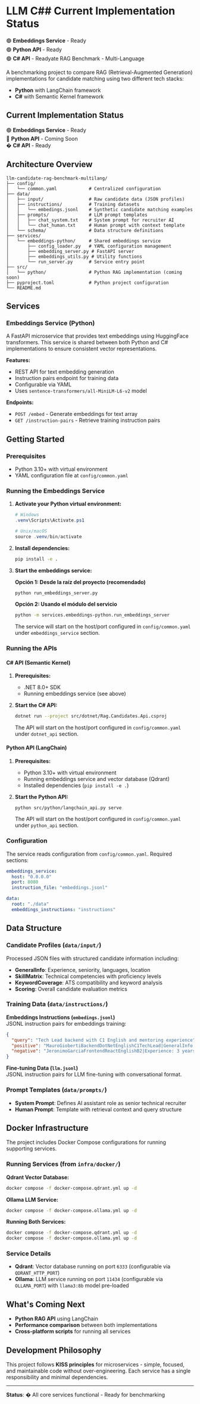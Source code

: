 # LLM C## Current Implementation Status

🟢 **Embeddings Service** - Ready  
🟢 **Python API** - Ready  
🟢 **C# API** - Readyate RAG Benchmark - Multi-Language

A benchmarking project to compare RAG (Retrieval-Augmented Generation) implementations for candidate matching using two different tech stacks:

- **Python** with LangChain framework
- **C#** with Semantic Kernel framework

## Current Implementation Status

🟢 **Embeddings Service** - Ready  
🔶 **Python API** - Coming Soon  
� **C# API** - Ready  

## Architecture Overview

```
llm-candidate-rag-benchmark-multilang/
├── config/
│   └── common.yaml            # Centralized configuration
├── data/
│   ├── input/                 # Raw candidate data (JSON profiles)
│   ├── instructions/          # Training datasets
│   │   └── embedings.jsonl    # Synthetic candidate matching examples
│   ├── prompts/               # LLM prompt templates
│   │   ├── chat_system.txt    # System prompt for recruiter AI
│   │   └── chat_human.txt     # Human prompt with context template
│   └── schema/                # Data structure definitions
├── services/
│   └── embeddings-python/     # Shared embeddings service
│       ├── config_loader.py   # YAML configuration management
│       ├── embedding_server.py # FastAPI server
│       ├── embeddings_utils.py # Utility functions
│       └── run_server.py      # Service entry point
├── src/
│   └── python/                # Python RAG implementation (coming soon)
├── pyproject.toml             # Python project configuration
└── README.md
```

## Services

### Embeddings Service (Python)

A FastAPI microservice that provides text embeddings using HuggingFace transformers. This service is shared between both Python and C# implementations to ensure consistent vector representations.

**Features:**
- REST API for text embedding generation
- Instruction pairs endpoint for training data
- Configurable via YAML
- Uses `sentence-transformers/all-MiniLM-L6-v2` model

**Endpoints:**
- `POST /embed` - Generate embeddings for text array
- `GET /instruction-pairs` - Retrieve training instruction pairs

## Getting Started

### Prerequisites

- Python 3.10+ with virtual environment
- YAML configuration file at `config/common.yaml`

### Running the Embeddings Service

1. **Activate your Python virtual environment:**
   ```powershell
   # Windows
   .venv\Scripts\Activate.ps1
   
   # Unix/macOS  
   source .venv/bin/activate
   ```

2. **Install dependencies:**
   ```bash
   pip install -e .
   ```

3. **Start the embeddings service:**
   
   **Opción 1: Desde la raíz del proyecto (recomendado)**
   ```bash
   python run_embeddings_server.py
   ```
   
   **Opción 2: Usando el módulo del servicio**
   ```bash
   python -m services.embeddings-python.run_embeddings_server
   ```

   The service will start on the host/port configured in `config/common.yaml` under `embeddings_service` section.

### Running the APIs

#### C# API (Semantic Kernel)

1. **Prerequisites:**
   - .NET 8.0+ SDK
   - Running embeddings service (see above)

2. **Start the C# API:**
   ```bash
   dotnet run --project src/dotnet/Rag.Candidates.Api.csproj
   ```

   The API will start on the host/port configured in `config/common.yaml` under `dotnet_api` section.

#### Python API (LangChain)

1. **Prerequisites:**
   - Python 3.10+ with virtual environment
   - Running embeddings service and vector database (Qdrant)
   - Installed dependencies (`pip install -e .`)

2. **Start the Python API:**
   ```bash
   python src/python/langchain_api.py serve
   ```

   The API will start on the host/port configured in `config/common.yaml` under `python_api` section.

### Configuration

The service reads configuration from `config/common.yaml`. Required sections:

```yaml
embeddings_service:
  host: "0.0.0.0"
  port: 8080
  instruction_file: "embeddings.jsonl"

data:
  root: "./data"
  embeddings_instructions: "instructions"
```

## Data Structure

### Candidate Profiles (`data/input/`)
Processed JSON files with structured candidate information including:
- **GeneralInfo**: Experience, seniority, languages, location
- **SkillMatrix**: Technical competencies with proficiency levels
- **KeywordCoverage**: ATS compatibility and keyword analysis
- **Scoring**: Overall candidate evaluation metrics

### Training Data (`data/instructions/`)

**Embeddings Instructions (`embedings.jsonl`)**  
JSONL instruction pairs for embeddings training:

```json
{
  "query": "Tech Lead backend with C1 English and mentoring experience",
  "positive": "MauroGiobertiBackendDotNetEnglishC1TechLead|GeneralInfo: 12 years, Tech Lead, mentoring, English C1",
  "negative": "JeronimoGarciaFrontendReactEnglishB2|Experience: 3 years React/Next.js, migration AngularJS→Next.js"
}
```

**Fine-tuning Data (`llm.jsonl`)**  
JSONL instruction pairs for LLM fine-tuning with conversational format.

### Prompt Templates (`data/prompts/`)
- **System Prompt**: Defines AI assistant role as senior technical recruiter
- **Human Prompt**: Template with retrieval context and query structure

## Docker Infrastructure

The project includes Docker Compose configurations for running supporting services.

### Running Services (from `infra/docker/`)

**Qdrant Vector Database:**
```bash
docker compose -f docker-compose.qdrant.yml up -d
```

**Ollama LLM Service:**
```bash
docker compose -f docker-compose.ollama.yml up -d
```

**Running Both Services:**
```bash
docker compose -f docker-compose.qdrant.yml up -d
docker compose -f docker-compose.ollama.yml up -d
```

### Service Details

- **Qdrant**: Vector database running on port `6333` (configurable via `QDRANT_HTTP_PORT`)
- **Ollama**: LLM service running on port `11434` (configurable via `OLLAMA_PORT`) with `llama3:8b` model pre-loaded

## What's Coming Next

- **Python RAG API** using LangChain
- **Performance comparison** between both implementations
- **Cross-platform scripts** for running all services

## Development Philosophy

This project follows **KISS principles** for microservices - simple, focused, and maintainable code without over-engineering. Each service has a single responsibility and minimal dependencies.

---

**Status**: � All core services functional - Ready for benchmarking